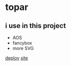 # topar

## i use in this project
* AOS
* fancybox
* more SVG

[deploy](https://noisekov.github.io/topar/)
[site](https://kaweb.ru/)
